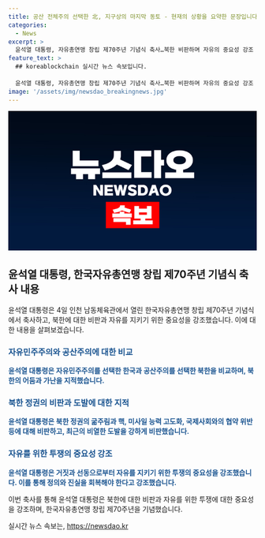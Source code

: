 ```yaml
---
title: 공산 전체주의 선택한 北, 지구상의 마지막 동토 - 현재의 상황을 요약한 문장입니다. 원하시는 조건에 맞는 제목을 제안해 드릴 수 있습니다.
categories:
  - News
excerpt: >
  윤석열 대통령, 자유총연맹 창립 제70주년 기념식 축사…북한 비판하며 자유의 중요성 강조 - 4일 인천에서 열린 행사에서 윤석열 대통령은 북한을 비판하고, 자유민주주의를 강조했다. 북한 정권의 도발과 굶주림에 시선을 돌리며, 자유와 진실의 중요성을 강조했다. 이는 24년 만에 참석한 자유총연맹 창립기념식으로, 여당 대표 후보들과의 인사 후 행사를 참관했다.
feature_text: >
  ## koreablockchain 실시간 뉴스 속보입니다.

  윤석열 대통령, 자유총연맹 창립 제70주년 기념식 축사…북한 비판하며 자유의 중요성 강조 - 4일 인천에서 열린 행사에서 윤석열 대통령은 북한을 비판하고, 자유민주주의를 강조했다. 북한 정권의 도발과 굶주림에 시선을 돌리며, 자유와 진실의 중요성을 강조했다. 이는 24년 만에 참석한 자유총연맹 창립기념식으로, 여당 대표 후보들과의 인사 후 행사를 참관했다.
image: '/assets/img/newsdao_breakingnews.jpg'
---
```


<p><img src="/assets/img/newsdao_breakingnews.jpg" alt="koreablockchain 속보" /></p>

<h2 data-ke-size="size26">윤석열 대통령, 한국자유총연맹 창립 제70주년 기념식 축사 내용</h2>

<p data-ke-size="size16">윤석열 대통령은 4일 인천 남동체육관에서 열린 한국자유총연맹 창립 제70주년 기념식에서 축사하고, 북한에 대한 비판과 자유를 지키기 위한 중요성을 강조했습니다. 이에 대한 내용을 살펴보겠습니다.</p>

<h3><b><span style="color: #1a5490;">자유민주주의와 공산주의에 대한 비교</span></b></h3>

<p data-ke-size="size16"><b><span style="color: #1a5490;">윤석열 대통령은 자유민주주의를 선택한 한국과 공산주의를 선택한 북한을 비교하며, 북한의 어둠과 가난을 지적했습니다.</span></b></p>

<h3><b><span style="color: #1a5490;">북한 정권의 비판과 도발에 대한 지적</span></b></h3>

<p data-ke-size="size16"><b><span style="color: #1a5490;">윤석열 대통령은 북한 정권의 굶주림과 핵, 미사일 능력 고도화, 국제사회와의 협약 위반 등에 대해 비판하고, 최근의 비열한 도발을 강하게 비판했습니다.</span></b></p>

<h3><b><span style="color: #1a5490;">자유를 위한 투쟁의 중요성 강조</span></b></h3>

<p data-ke-size="size16"><b><span style="color: #1a5490;">윤석열 대통령은 거짓과 선동으로부터 자유를 지키기 위한 투쟁의 중요성을 강조했습니다. 이를 통해 정의와 진실을 회복해야 한다고 강조했습니다.</span></b></p>

<p>이번 축사를 통해 윤석열 대통령은 북한에 대한 비판과 자유를 위한 투쟁에 대한 중요성을 강조하며, 한국자유총연맹 창립 제70주년을 기념했습니다.</p>
실시간 뉴스 속보는, <a href="https://newsdao.kr" rel="dofollow">https://newsdao.kr</a>


